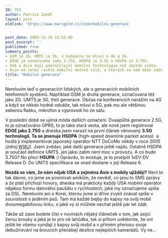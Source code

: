 ```yaml
---
ID: 753
author: Patrick Zandl
layout: post
oldlink: 'https://www.marigold.cz/item/mobilni-generace

  '
post_date: 2003-12-19 11:52:00
post_excerpt: ''
published: true
summary_points:
- GSM je 2G, UMTS je 3G, v budoucnu se mluví o 4G a 5G.
- EDGE je označováno jako 2.75G, HSDPA je 3.5G a HSUPA je 3.75G.
- USA a Asie mají pokročilejší mobilní technologie než zbytek světa.
- Asie má velmi rychlé mobilní datové sítě, o kterých se nám může zdát.
title: "Mobilní generace"
---
```


<p>
Nemluvím teď o generacích lidských, ale o generacích mobilních telefonních systémů. Například GSM je druhá generace, označovaná též jako 2G. UMTS je 3G, třetí generace. Občas na konferencích narážím na 4G a když se někdo hodně odváže, tak mluví o 5G, pak mu ale většinou seberou flašku, mikrofon a vyprovodí ho ze sálu. </p>

<p>
V poslední době se ujímá móda dalších označení. Dvaapůltá generace 2.5G, to je označováno GPRS, to je také stará vesta, ale nově jsem registroval <STRONG>EDGE jako 2.75G</STRONG> a dneska jsem narazil na první článek věnovaný <STRONG>3.5G technologii. Ta se jmenuje HSDPA</STRONG> (high-speed downlink packet acess)&#160; a hodlá ji implementovat japonský operátor NTT DoCoMo někdy v roce 2005 <EM>(zdroj:</EM><A href="http://www.wirelesswatch.jp//modules.php?name=News&amp;file=article&amp;sid=505" target=_blank><EM>WWJ</EM></A><EM>).</EM> Jsem zvědav, jaké další generace ještě najdu. Ostatně HSDPA je součást definice UMTS, jen jaksi zatím není moc v provozu. A co bude 3.75G? No přeci <STRONG>HSUPA</STRONG> :) Opravdu, to existuje, je to protipól 1xEV-DV Release D. Do UMTS specifikace se snad dostane v její Release 6.</p>

<p>
<STRONG>Nezdá se vám, že nám nějak USA a zejména Asie s mobily ujíždějí?</STRONG> Není to tak dávno, co jsme se posmívali amíkům, že nevědí, co jsou to SMS zprávy a že platí příchozí hovory, dneska má prakticky každý USA mobilní operátor nějakou formu datového paušálu v rychlostech, jaké my označujeme spíše za DSL. Nemluvím ani o Korei, kterou jsme si dříve zvykli znávat spíše v souvislosti s jeděním psů. Tam má každé bejby do kapsy na svůj mobil dvoumegabitovou linku, o jaké vy si můžete nechat ještě pár let zdát. </p>

<p>
Takže až zase budete číst v novinách nějaký článeček o tom, jak asijci žerou brouky a jaká je to pro ně lahůdka, tak si přitom uvědomte, že oni ještě ke všemu vyndají z kapsy svůj mobil a v přímém přenosu svoje debužírování na broucích přenášejí desítce nejlepších kamarádů. Vy ne...</p>